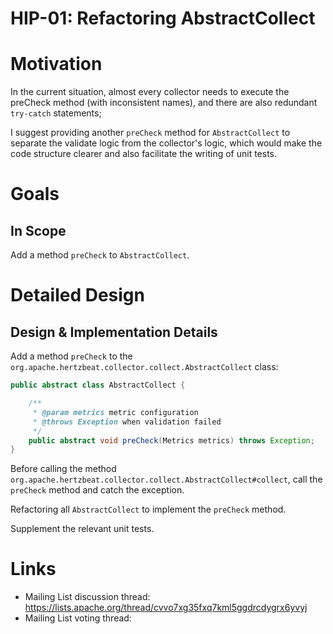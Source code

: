 

# HIP-01: Refactoring AbstractCollect


# Motivation

In the current situation, almost every collector needs to execute the preCheck method (with inconsistent names), and there are also redundant `try-catch` statements;

I suggest providing another `preCheck` method for `AbstractCollect` to separate the validate logic from the collector's logic, which would make the code structure clearer and also facilitate the writing of unit tests.

# Goals

## In Scope

Add a method `preCheck` to `AbstractCollect`.




# Detailed Design

## Design & Implementation Details

Add a method `preCheck` to the `org.apache.hertzbeat.collector.collect.AbstractCollect` class:

```java
public abstract class AbstractCollect {

    /**
     * @param metrics metric configuration
     * @throws Exception when validation failed
     */
    public abstract void preCheck(Metrics metrics) throws Exception;
}
```

Before calling the method `org.apache.hertzbeat.collector.collect.AbstractCollect#collect`, call the `preCheck` method and catch the exception.

Refactoring all `AbstractCollect` to implement the `preCheck` method.

Supplement the relevant unit tests.





# Links

<!--
Updated afterwards
-->
* Mailing List discussion thread: https://lists.apache.org/thread/cvvo7xg35fxq7kml5ggdrcdygrx6yvyj
* Mailing List voting thread:
